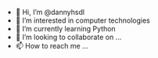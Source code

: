 - 👋 Hi, I’m @dannyhsdl
- 👀 I’m interested in computer technologies
- 🌱 I’m currently learning Python
- 💞️ I’m looking to collaborate on ...
- 📫 How to reach me ...

<!---
dannyhsdl/dannyhsdl is a ✨ special ✨ repository because its `README.md` (this file) appears on your GitHub profile.
You can click the Preview link to take a look at your changes.
--->
